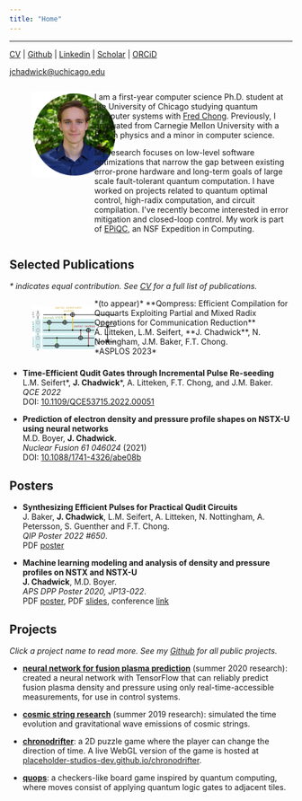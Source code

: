 ```yaml
---
title: "Home"
---
```


---

[CV](/files/JasonChadwickCV.pdf) \| <a href="https://github.com/jasonchadwick" target="_blank" rel="noopener noreferrer">Github</a> \| <a href="https://linkedin.com/in/jasonchadwick" target="_blank" rel="noopener noreferrer">Linkedin</a> \| <a href="https://scholar.google.com/citations?user=kE5iFs0AAAAJ&hl=en" target="_blank" rel="noopener noreferrer">Scholar</a> \| <a href="https://orcid.org/0000-0002-7932-1418" target="_blank" rel="noopener noreferrer">ORCiD</a>

[jchadwick@uchicago.edu](mailto:jchadwick@uchicago.edu)

<div style="float: left; width: 30%">
    <figure style="width: 100%">
    <img src="files/portrait-circle-small.png">
    </figure>
</div>
<div style="float: right; width:70%">
    <p>
    I am a first-year computer science Ph.D. student at the University of Chicago studying quantum computer systems with <a href="https://people.cs.uchicago.edu/~ftchong/" target="_blank" rel="noopener noreferrer">Fred Chong</a>. Previously, I graduated from Carnegie Mellon University with a B.S. in physics and a minor in computer science. 
    </p>
    <p>
    My research focuses on low-level software optimizations that narrow the gap between existing error-prone hardware and long-term goals of large scale fault-tolerant quantum computation. I have worked on projects related to quantum optimal control, high-radix computation, and circuit compilation. I've recently become interested in error mitigation and closed-loop control. My work is part of <a href="https://www.epiqc.cs.uchicago.edu/" target="_blank" rel="noopener noreferrer">EPiQC</a>, an NSF Expedition in Computing.
    </p>
</div>
<div style='clear:both'></div>

## Selected Publications

*\* indicates equal contribution. See [CV](/files/JasonChadwickCV.pdf) for a full list of publications.*

<div style="float:left; width:30%">
<figure style="width: 100%">
    <img src="files/paper-pics/mixed-radix.png">
    </figure>
</div>
<div style="float:right; width:70%">
    *(to appear)* **Qompress: Efficient Compilation for Ququarts Exploiting Partial and Mixed Radix Operations for Communication Reduction**
    <br>A. Litteken, L.M. Seifert, **J. Chadwick**, N. Nottingham, J.M. Baker, F.T. Chong. 
    <br>*ASPLOS 2023*
</div>
<div style='clear:both'></div>

- **Time-Efficient Qudit Gates through Incremental Pulse Re-seeding**
<br>L.M. Seifert\*, **J. Chadwick**\*, A. Litteken, F.T. Chong, and J.M. Baker. 
<br>*QCE 2022*
<br>DOI: <a href="https://doi.org/10.1109/QCE53715.2022.00051" target="_blank" rel="noopener noreferrer">10.1109/QCE53715.2022.00051</a>

- **Prediction of electron density and pressure profile shapes on NSTX-U using neural networks**
<br>M.D. Boyer, **J. Chadwick**. 
<br>*Nuclear Fusion 61 046024* (2021)
<br>DOI: <a href="https://doi.org/10.1088/1741-4326/abe08b" target="_blank" rel="noopener noreferrer">10.1088/1741-4326/abe08b</a>

## Posters

- **Synthesizing Efficient Pulses for Practical Qudit Circuits**
<br>J. Baker, **J. Chadwick**, L.M. Seifert, A. Litteken, N. Nottingham, A. Petersson, S. Guenther and F.T. Chong. 
<br>*QIP Poster 2022 #650*.
<br>PDF [poster](/files/QIP-2022.pdf)

- **Machine learning modeling and analysis of density and pressure profiles on NSTX and NSTX-U**
<br>**J. Chadwick**, M.D. Boyer. 
<br>*APS DPP Poster 2020, JP13-022*.
<br>PDF [poster](/files/fusion-poster.pdf), PDF [slides](/files/fusion-slides.pdf), conference <a href="https://meetings.aps.org/Meeting/DPP20/Session/JP13.22" target="_blank" rel="noopener noreferrer">link</a>

## Projects

*Click a project name to read more. See my <a href="https://github.com/jasonchadwick" target="_blank" rel="noopener noreferrer">Github</a> for all public projects.*

- [**neural network for fusion plasma prediction**](/pages/fusion.md) (summer 2020 research): created a neural network with TensorFlow that can reliably predict fusion plasma density and pressure using only real-time-accessible measurements, for use in control systems.

- [**cosmic string research**](/pages/cosmic-strings.md) (summer 2019 research): simulated the time evolution and gravitational wave emissions of cosmic strings.

- [**chronodrifter**](/pages/chronodrifter.md): a 2D puzzle game where the player can change the direction of time. A live WebGL version of the game is hosted at <a href="https://placeholder-studios-dev.github.io/chronodrifter" target="_blank" rel="noopener noreferrer">placeholder-studios-dev.github.io/chronodrifter</a>.

- [**quops**](/pages/quops.md): a checkers-like board game inspired by quantum computing, where moves consist of applying quantum logic gates to adjacent tiles.

<div style="height:400px"></div>